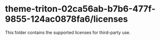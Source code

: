 # theme-triton-02ca56ab-b7b6-477f-9855-124ac0878fa6/licenses

This folder contains the supported licenses for third-party use.
